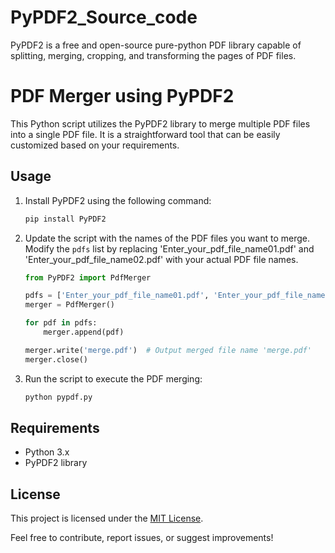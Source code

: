 # PyPDF2_Source_code
PyPDF2 is a free and open-source pure-python PDF library capable of splitting, merging, cropping, and transforming the pages of PDF files.

# PDF Merger using PyPDF2

This Python script utilizes the PyPDF2 library to merge multiple PDF files into a single PDF file. It is a straightforward tool that can be easily customized based on your requirements.

## Usage

1. Install PyPDF2 using the following command:

    ```bash
    pip install PyPDF2
    ```

2. Update the script with the names of the PDF files you want to merge. Modify the `pdfs` list by replacing 'Enter_your_pdf_file_name01.pdf' and 'Enter_your_pdf_file_name02.pdf' with your actual PDF file names.

    ```python
    from PyPDF2 import PdfMerger

    pdfs = ['Enter_your_pdf_file_name01.pdf', 'Enter_your_pdf_file_name02.pdf']
    merger = PdfMerger()

    for pdf in pdfs:
        merger.append(pdf)

    merger.write('merge.pdf')  # Output merged file name 'merge.pdf'
    merger.close()
    ```

3. Run the script to execute the PDF merging:

    ```bash
    python pypdf.py
    ```

## Requirements

- Python 3.x
- PyPDF2 library

## License

This project is licensed under the [MIT License](LICENSE).

Feel free to contribute, report issues, or suggest improvements!


